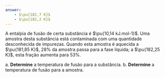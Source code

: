 ```yaml
---
answer:
    - $\pu{182,7 K}$
    - $\pu{182,2 K}$
---
```



A entalpia de fusão de certa substância é $\pu{10,14 kJ.mol-1}$. Uma amostra desta substância está contaminada com uma quantidade desconhecida de impurezas. Quando esta amostra é aquecida a $\pu{181,85 K}$, $28\%$ da amostra passa para a fase líquida; a $\pu{182,25 K}$, esta fração aumenta para $53\%$.

a. **Determine** a temperatura de fusão para a substância.
b. **Determine** a temperatura de fusão para a amostra.

